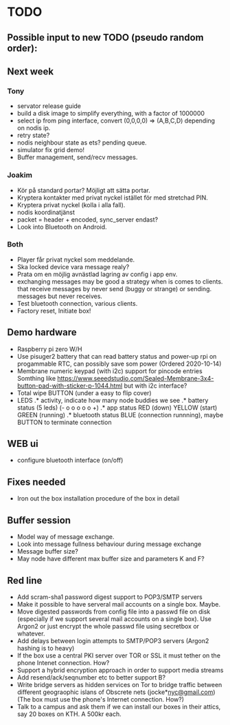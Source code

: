 # TODO

## Possible input to new TODO (pseudo random order):

## Next week

### Tony

* servator release guide
* build a disk image to simplify everything, with a factor of 1000000
* select ip from ping interface, convert (0,0,0,0) => (A,B,C,D)
  depending on nodis ip.
* retry state?
* nodis neighbour state as ets? pending queue.
* simulator fix grid demo!
* Buffer management, send/recv messages.

### Joakim

* Kör på standard portar? Möjligt att sätta portar.
* Kryptera kontakter med privat nyckel istället för med stretchad PIN.
* Kryptera privat nyckel (kolla i alla fall).
* nodis koordinatjänst
* packet = header + encoded, sync_server endast?
* Look into Bluetooth on Android.

### Both

* Player får privat nyckel som meddelande.
* Ska locked device vara message realy?
* Prata om en möjlig avnästlad lagring av config i app env.
* exchanging messages may be good a strategy when is comes to clients.
  that receive messages by never send (buggy or strange) or sending.
  messages but never receives.
* Test bluetooth connection, various clients.
* Factory reset, Initiate box!

## Demo hardware
* Raspberry pi zero W/H
* Use pisuger2 battery that can read battery status and
  power-up rpi on progammable RTC, can possibly save som power
  (Ordered 2020-10-14)
* Membrane numeric keypad (with i2c) support for pincode entries
 Somthing like <https://www.seeedstudio.com/Sealed-Membrane-3x4-button-pad-with-sticker-p-1044.html> but with i2c interface?
* Total wipe BUTTON (under a easy to flip cover)
* LEDS
.* activity, indicate how many node buddies we see
.* battery status (5 leds) (- o o o o o +)
.* app status RED (down) YELLOW (start) GREEN (running)
.* bluetooth status  BLUE (connection runnning),
maybe BUTTON to terminate connection

## WEB ui
* configure bluetooth interface (on/off)

## Fixes needed

* Iron out the box installation procedure of the box in detail

## Buffer session

* Model way of message exchange.
* Look into message fullness behaviour during message exchange
* Message buffer size?
* May node have different max buffer size and parameters K and F?

## Red line

* Add scram-sha1 password digest support to POP3/SMTP servers
* Make it possible to have serveral mail accounts on a single box. Maybe.
* Move digested passwords from config file into a passwd file on disk (especially if we support several mail accounts on a single box). Use Argon2 or just encrypt the whole passwd file using secretbox or whatever.
* Add delays between login attempts to SMTP/POP3 servers (Argon2 hashing is to heavy)
* If the box use a central PKI server over TOR or SSL it must tether on the phone Intenet connection. How?
* Support a hybrid encryption approach in order to support media streams
* Add resend/ack/seqnumber etc to better support B?
* Write bridge servers as hidden services on Tor to bridge traffic between different geograophic islans of Obscrete nets (jocke*nyc@gmail.com) (The box must use the phone's Internet connection. How?)
* Talk to a campus and ask them if we can install our boxes in their attics, say 20 boxes on KTH. A 500kr each.
